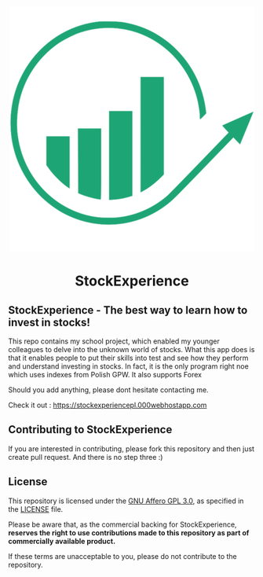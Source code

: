 <p align="center">
<img src="https://github.com/BinarySoftware/StockExperience/blob/master/iconBig.png" style="margin: 0 auto;">
</p>

<h1 align="center">StockExperience</h1>

## StockExperience - The best way to learn how to invest in stocks!

This repo contains my school project, which enabled my younger colleagues to delve into the unknown world of stocks.
What this app does is that it enables people to put their skills into test and see how they perform and understand investing in stocks. 
In fact, it is the only program right noe which uses indexes from Polish GPW.
It also supports Forex

Should you add anything, please dont hesitate contacting me.

Check it out : https://stockexperiencepl.000webhostapp.com

## Contributing to StockExperience
If you are interested in contributing, please fork this repository and then just create pull request. And there is no step three :)

## License
This repository is licensed under the
[GNU Affero GPL 3.0](https://opensource.org/licenses/AGPL-3.0), as specified in the
[LICENSE](https://github.com/BinarySoftware/StockExperience/blob/Master/LICENSE) file. 

Please be aware that, as the commercial backing for StockExperience, 
**reserves the right to use contributions made to this repository 
as part of commercially available product.** 

If these terms are unacceptable to you, please do not contribute to the 
repository.
